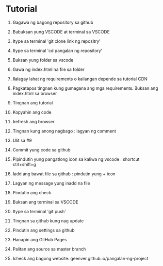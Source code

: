 # Tutorial

1. Gagawa ng bagong repository sa github
2. Bubuksan yung VSCODE at terminal sa VSCODE
3. Itype sa terminal 'git clone link ng repositry'
4. Itype sa terminal 'cd pangalan ng repository'
5. Buksan yung folder sa vscode
6. Gawa ng index.html na file sa folder
7. Ilalagay lahat ng requirements o kailangan depende sa tutorial CDN
8. Pagkatapos tingnan kung gumagana ang mga requirements. Buksan ang index.html sa browser 


9. Tingnan ang tutorial
10. Kopyahin ang code
11. Irefresh ang browser
12. Tingnan kung anong nagbago : lagyan ng comment 
13. Ulit sa #9 

14. Commit yung code sa github
15. Pipindutin yung pangatlong icon sa kaliwa ng vscode : shortcut ctrl+shift+g
16. Iadd ang bawat file sa github : pindutin yung + icon
17. Lagyan ng message yung inadd na file
18. Pindutin ang check
19. Buksan ang terminal sa VSCODE
20. Itype sa terminal 'git push'


21. Tingnan sa github kung nag update
22. Pindutin ang settings sa github
23. Hanapin ang GitHub Pages
24. Palitan ang source sa master branch
25. Icheck ang bagong website: geenver.github.io/pangalan-ng-project

